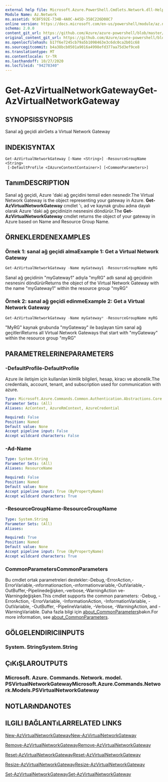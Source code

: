```yaml
---
external help file: Microsoft.Azure.PowerShell.Cmdlets.Network.dll-Help.xml
Module Name: Az.Network
ms.assetid: 9CBF592E-734B-4A0C-A45D-358C226D08C7
online version: https://docs.microsoft.com/en-us/powershell/module/az.network/get-azvirtualnetworkgateway
schema: 2.0.0
content_git_url: https://github.com/Azure/azure-powershell/blob/master/src/Network/Network/help/Get-AzVirtualNetworkGateway.md
original_content_git_url: https://github.com/Azure/azure-powershell/blob/master/src/Network/Network/help/Get-AzVirtualNetworkGateway.md
ms.openlocfilehash: b17f6e7245cb79a5b1098463e3c6dc0ca2b01c68
ms.sourcegitcommit: b4a38bcb0501a9016a4998efd377aa75d3ef9ce8
ms.translationtype: MT
ms.contentlocale: tr-TR
ms.lasthandoff: 10/27/2020
ms.locfileid: "94278340"
---
```

# <span data-ttu-id="12c69-101">Get-AzVirtualNetworkGateway</span><span class="sxs-lookup"><span data-stu-id="12c69-101">Get-AzVirtualNetworkGateway</span></span>

## <span data-ttu-id="12c69-102">SYNOPSIS</span><span class="sxs-lookup"><span data-stu-id="12c69-102">SYNOPSIS</span></span>
<span data-ttu-id="12c69-103">Sanal ağ geçidi alır</span><span class="sxs-lookup"><span data-stu-id="12c69-103">Gets a Virtual Network Gateway</span></span>

## <span data-ttu-id="12c69-104">INDEKI</span><span class="sxs-lookup"><span data-stu-id="12c69-104">SYNTAX</span></span>

```
Get-AzVirtualNetworkGateway [-Name <String>] -ResourceGroupName <String>
 [-DefaultProfile <IAzureContextContainer>] [<CommonParameters>]
```

## <span data-ttu-id="12c69-105">Tanım</span><span class="sxs-lookup"><span data-stu-id="12c69-105">DESCRIPTION</span></span>
<span data-ttu-id="12c69-106">Sanal ağ geçidi, Azure 'daki ağ geçidini temsil eden nesnedir.</span><span class="sxs-lookup"><span data-stu-id="12c69-106">The Virtual Network Gateway is the object representing your gateway in Azure.</span></span>
<span data-ttu-id="12c69-107">**Get-AzVirtualNetworkGateway** cmdlet 'ı, ad ve kaynak grubu adına dayalı olarak Azure 'daki ağ geçidinizin nesnesini döndürür.</span><span class="sxs-lookup"><span data-stu-id="12c69-107">The **Get-AzVirtualNetworkGateway** cmdlet returns the object of your gateway in Azure based on Name and Resource Group Name.</span></span>

## <span data-ttu-id="12c69-108">ÖRNEKLERDEN</span><span class="sxs-lookup"><span data-stu-id="12c69-108">EXAMPLES</span></span>

### <span data-ttu-id="12c69-109">Örnek 1: sanal ağ geçidi alma</span><span class="sxs-lookup"><span data-stu-id="12c69-109">Example 1: Get a Virtual Network Gateway</span></span>
```powershell
Get-AzVirtualNetworkGateway -Name myGateway1 -ResourceGroupName myRG
```

<span data-ttu-id="12c69-110">Sanal ağ geçidinin "myGateway1" adıyla "myRG" adlı sanal ağ geçidinin nesnesini döndürür</span><span class="sxs-lookup"><span data-stu-id="12c69-110">Returns the object of the Virtual Network Gateway with the name "myGateway1" within the resource group "myRG"</span></span>

### <span data-ttu-id="12c69-111">Örnek 2: sanal ağ geçidi edinme</span><span class="sxs-lookup"><span data-stu-id="12c69-111">Example 2: Get a Virtual Network Gateway</span></span>
```powershell
Get-AzVirtualNetworkGateway -Name myGateway* -ResourceGroupName myRG
```

<span data-ttu-id="12c69-112">"MyRG" kaynak grubunda "myGateway" ile başlayan tüm sanal ağ geçitleri</span><span class="sxs-lookup"><span data-stu-id="12c69-112">Returns all Virtual Network Gateways that start with "myGateway" within the resource group "myRG"</span></span>

## <span data-ttu-id="12c69-113">PARAMETRELERINE</span><span class="sxs-lookup"><span data-stu-id="12c69-113">PARAMETERS</span></span>

### <span data-ttu-id="12c69-114">-DefaultProfile</span><span class="sxs-lookup"><span data-stu-id="12c69-114">-DefaultProfile</span></span>
<span data-ttu-id="12c69-115">Azure ile iletişim için kullanılan kimlik bilgileri, hesap, kiracı ve abonelik.</span><span class="sxs-lookup"><span data-stu-id="12c69-115">The credentials, account, tenant, and subscription used for communication with azure.</span></span>

```yaml
Type: Microsoft.Azure.Commands.Common.Authentication.Abstractions.Core.IAzureContextContainer
Parameter Sets: (All)
Aliases: AzContext, AzureRmContext, AzureCredential

Required: False
Position: Named
Default value: None
Accept pipeline input: False
Accept wildcard characters: False
```

### <span data-ttu-id="12c69-116">-Ad</span><span class="sxs-lookup"><span data-stu-id="12c69-116">-Name</span></span>
```yaml
Type: System.String
Parameter Sets: (All)
Aliases: ResourceName

Required: False
Position: Named
Default value: None
Accept pipeline input: True (ByPropertyName)
Accept wildcard characters: True
```

### <span data-ttu-id="12c69-117">-ResourceGroupName</span><span class="sxs-lookup"><span data-stu-id="12c69-117">-ResourceGroupName</span></span>
```yaml
Type: System.String
Parameter Sets: (All)
Aliases:

Required: True
Position: Named
Default value: None
Accept pipeline input: True (ByPropertyName)
Accept wildcard characters: True
```

### <span data-ttu-id="12c69-118">CommonParameters</span><span class="sxs-lookup"><span data-stu-id="12c69-118">CommonParameters</span></span>
<span data-ttu-id="12c69-119">Bu cmdlet ortak parametreleri destekler:-Debug,-ErrorAction,-ErrorVariable,-ınformationaction,-ınformationvariable,-OutVariable,-OutBuffer,-Pipelinedeğişken,-verbose,-WarningAction ve-Warningdeğişken.</span><span class="sxs-lookup"><span data-stu-id="12c69-119">This cmdlet supports the common parameters: -Debug, -ErrorAction, -ErrorVariable, -InformationAction, -InformationVariable, -OutVariable, -OutBuffer, -PipelineVariable, -Verbose, -WarningAction, and -WarningVariable.</span></span> <span data-ttu-id="12c69-120">Daha fazla bilgi için [about_CommonParameters](http://go.microsoft.com/fwlink/?LinkID=113216)bakın.</span><span class="sxs-lookup"><span data-stu-id="12c69-120">For more information, see [about_CommonParameters](http://go.microsoft.com/fwlink/?LinkID=113216).</span></span>

## <span data-ttu-id="12c69-121">GÖLGELENDIRICI</span><span class="sxs-lookup"><span data-stu-id="12c69-121">INPUTS</span></span>

### <span data-ttu-id="12c69-122">System. String</span><span class="sxs-lookup"><span data-stu-id="12c69-122">System.String</span></span>

## <span data-ttu-id="12c69-123">ÇıKıŞLAR</span><span class="sxs-lookup"><span data-stu-id="12c69-123">OUTPUTS</span></span>

### <span data-ttu-id="12c69-124">Microsoft. Azure. Commands. Network. model. PSVirtualNetworkGateway</span><span class="sxs-lookup"><span data-stu-id="12c69-124">Microsoft.Azure.Commands.Network.Models.PSVirtualNetworkGateway</span></span>

## <span data-ttu-id="12c69-125">NOTLARıNDA</span><span class="sxs-lookup"><span data-stu-id="12c69-125">NOTES</span></span>

## <span data-ttu-id="12c69-126">ILGILI BAĞLANTıLAR</span><span class="sxs-lookup"><span data-stu-id="12c69-126">RELATED LINKS</span></span>

[<span data-ttu-id="12c69-127">New-AzVirtualNetworkGateway</span><span class="sxs-lookup"><span data-stu-id="12c69-127">New-AzVirtualNetworkGateway</span></span>](./New-AzVirtualNetworkGateway.md)

[<span data-ttu-id="12c69-128">Remove-AzVirtualNetworkGateway</span><span class="sxs-lookup"><span data-stu-id="12c69-128">Remove-AzVirtualNetworkGateway</span></span>](./Remove-AzVirtualNetworkGateway.md)

[<span data-ttu-id="12c69-129">Reset-AzVirtualNetworkGateway</span><span class="sxs-lookup"><span data-stu-id="12c69-129">Reset-AzVirtualNetworkGateway</span></span>](./Reset-AzVirtualNetworkGateway.md)

[<span data-ttu-id="12c69-130">Resize-AzVirtualNetworkGateway</span><span class="sxs-lookup"><span data-stu-id="12c69-130">Resize-AzVirtualNetworkGateway</span></span>](./Resize-AzVirtualNetworkGateway.md)

[<span data-ttu-id="12c69-131">Set-AzVirtualNetworkGateway</span><span class="sxs-lookup"><span data-stu-id="12c69-131">Set-AzVirtualNetworkGateway</span></span>](./Set-AzVirtualNetworkGateway.md)
